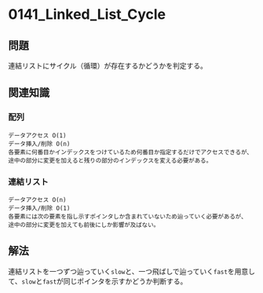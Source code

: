 # 0141_Linked_List_Cycle

## 問題

連結リストにサイクル（循環）が存在するかどうかを判定する。

## 関連知識

### 配列
```
データアクセス O(1) 
データ挿入/削除 O(n)
各要素に何番目かインデックスをつけているため何番目か指定するだけでアクセスできるが、
途中の部分に変更を加えると残りの部分のインデックスを変える必要がある。
```

### 連結リスト
```
データアクセス O(n)
データ挿入/削除 O(1)
各要素には次の要素を指し示すポインタしか含まれていないため辿っていく必要があるが、
途中の部分に変更を加えても前後にしか影響が及ばない。
```

## 解法

連結リストを一つずつ辿っていく`slow`と、一つ飛ばしで辿っていく`fast`を用意して、`slow`と`fast`が同じポインタを示すかどうか判断する。
